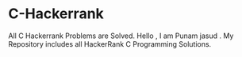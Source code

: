 # C-Hackerrank
All C Hackerrank Problems are Solved.
Hello , I am Punam jasud . My Repository includes all HackerRank C Programming Solutions.
